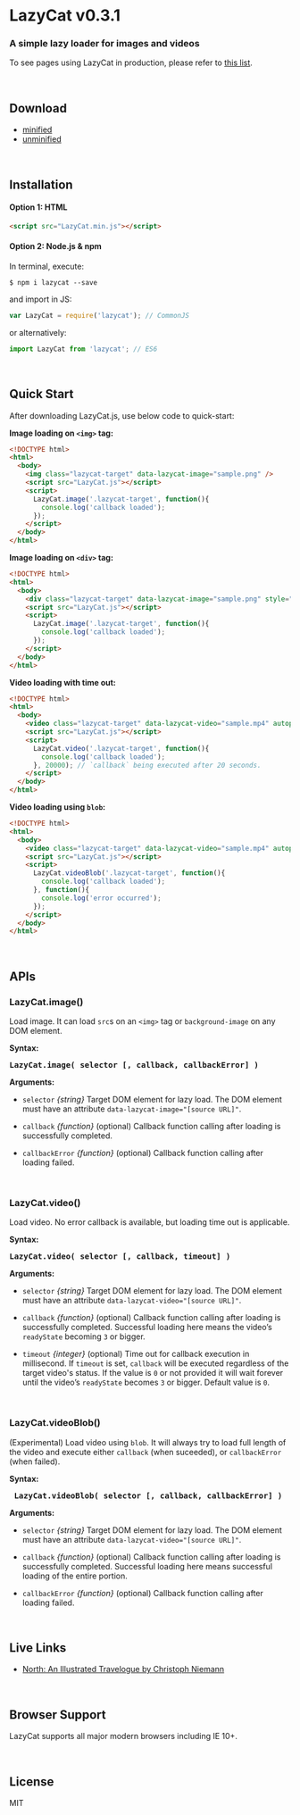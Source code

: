 # LazyCat v0.3.1

### A simple lazy loader for images and videos

To see pages using LazyCat in production, please refer to [this list](#live-links).

<br>

## Download

- [minified](https://raw.githubusercontent.com/cy-park/LazyCat/master/dist/LazyCat.min.js)
- [unminified](https://raw.githubusercontent.com/cy-park/LazyCat/master/src/LazyCat.js)

<br>

## Installation

#### Option 1: HTML

```html
<script src="LazyCat.min.js"></script>
```

#### Option 2: Node.js & npm

In terminal, execute:

```shell
$ npm i lazycat --save
```

and import in JS:

```js
var LazyCat = require('lazycat'); // CommonJS
```

or alternatively:

```js
import LazyCat from 'lazycat'; // ES6
```

<br>

## Quick Start

After downloading LazyCat.js, use below code to quick-start:

**Image loading on `<img>` tag:**

```html
<!DOCTYPE html>
<html>
  <body>
    <img class="lazycat-target" data-lazycat-image="sample.png" />
    <script src="LazyCat.js"></script>
    <script>
      LazyCat.image('.lazycat-target', function(){
        console.log('callback loaded');
      });
    </script>
  </body>
</html>
```

**Image loading on `<div>` tag:**

```html
<!DOCTYPE html>
<html>
  <body>
    <div class="lazycat-target" data-lazycat-image="sample.png" style="width:80%;height:80vh"></div>
    <script src="LazyCat.js"></script>
    <script>
      LazyCat.image('.lazycat-target', function(){
        console.log('callback loaded');
      });
    </script>
  </body>
</html>
```

**Video loading with time out:**

```html
<!DOCTYPE html>
<html>
  <body>
    <video class="lazycat-target" data-lazycat-video="sample.mp4" autoplay loop></video>
    <script src="LazyCat.js"></script>
    <script>
      LazyCat.video('.lazycat-target', function(){
        console.log('callback loaded');
      }, 20000); // `callback` being executed after 20 seconds.
    </script>
  </body>
</html>
```

**Video loading using `blob`:**

```html
<!DOCTYPE html>
<html>
  <body>
    <video class="lazycat-target" data-lazycat-video="sample.mp4" autoplay loop></video>
    <script src="LazyCat.js"></script>
    <script>
      LazyCat.videoBlob('.lazycat-target', function(){
        console.log('callback loaded');
      }, function(){
        console.log('error occurred');
      });
    </script>
  </body>
</html>
```

<br>

## APIs

### LazyCat.image()

Load image. It can load `src`s on an `<img>` tag or `background-image` on any DOM element.

**Syntax:**

<pre>
<b>LazyCat.image( selector [, callback, callbackError] )</b>
</pre>

**Arguments:**

- `selector` *{string}* Target DOM element for lazy load. The DOM element must have an attribute `data-lazycat-image="[source URL]"`. 

- `callback` *{function}* (optional) Callback function calling after loading is successfully completed.

- `callbackError` *{function}* (optional) Callback function calling after loading failed.

<br>

### LazyCat.video()

Load video. No error callback is available, but loading time out is applicable.

**Syntax:**

<pre>
<b>LazyCat.video( selector [, callback, timeout] )</b>
</pre>

**Arguments:**

- `selector` *{string}* Target DOM element for lazy load. The DOM element must have an attribute `data-lazycat-video="[source URL]"`.

- `callback` *{function}* (optional) Callback function calling after loading is successfully completed. Successful loading here means the video’s `readyState` becoming `3` or bigger.

- `timeout` *{integer}* (optional) Time out for callback execution in millisecond. If `timeout` is set, `callback` will be executed regardless of the target video's status. If the value is `0` or not provided it will wait forever until the video’s `readyState` becomes `3` or bigger. Default value is `0`.

<br>

### LazyCat.videoBlob()

(Experimental) Load video using `blob`. It will always try to load full length of the video and execute either `callback` (when suceeded), or `callbackError` (when failed).

**Syntax:**

<pre>
<b> LazyCat.videoBlob( selector [, callback, callbackError] )</b>
</pre>

**Arguments:**

- `selector` *{string}* Target DOM element for lazy load. The DOM element must have an attribute `data-lazycat-video="[source URL]"`.

- `callback` *{function}* (optional) Callback function calling after loading is successfully completed. Successful loading here means successful loading of the entire portion.

- `callbackError` *{function}* (optional) Callback function calling after loading failed.

<br>

## Live Links

- [North: An Illustrated Travelogue by Christoph Niemann](http://www.nationalgeographic.com/travel/destinations/europe/norway/christoph-niemann-artist-trip-svalbard-norway/)

<br>

## Browser Support

LazyCat supports all major modern browsers including IE 10+.

<br>

## License

MIT
